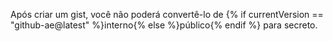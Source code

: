 Após criar um gist, você não poderá convertê-lo de {% if currentVersion == "github-ae@latest" %}interno{% else %}público{% endif %} para secreto.
